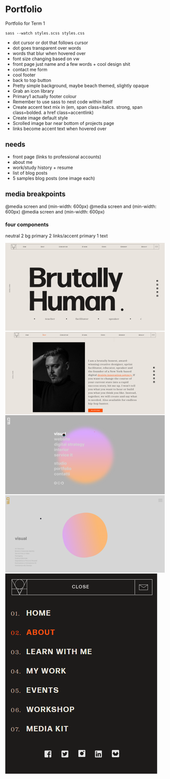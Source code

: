 # Portfolio
Portfolio for Term 1

```
sass --watch styles.scss styles.css
```

- dot cursor or dot that follows cursor
- dot goes transparent over words
- words that blur when hovered over
- font size changing based on vw
- front page just name and a few words + cool design shit
- contact me form
- cool footer
- back to top button
- Pretty simple background, maybe beach themed, slightly opaque
- Grab an icon library
- Primary1 actually footer colour
- Remember to use sass to nest code within itself
- Create accent text mix in (em, span class=italics. strong, span class=bolded. a href class=accentlink)
- Create image default style
- Scrolled image bar near bottom of projects page
- links become accent text when hovered over


## **needs**
* front page (links to professional accounts)
* about me
* work/study history + resume
* list of blog posts
* 5 samples blog posts (one image each)

## media breakpoints
@media screen and (min-width: 600px)
@media screen and (min-width: 600px)
@media screen and (min-width: 600px)

### four components


neutral 2 bg
primary 2 links/accent
primary 1 text

![x](./images/pic1.png)
![x](./images/pic2.png)
![x](./images/pic3.png)
![x](./images/pic4.png)
![x](./images/pic5.png)


